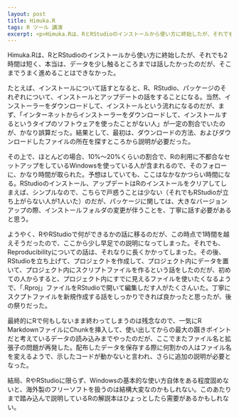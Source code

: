 ```yaml
---
layout: post
title: Himuka.R
tags: R ツール 講演
excerpt: <p>Himuka.Rは、RとRStudioのインストールから使い方に終始したが、それでも2時間は短く、本当は、データを少し触るところまでは話したかったのだが、そこまでうまく進めることはできなかった。</p>
---
```


Himuka.Rは、RとRStudioのインストールから使い方に終始したが、それでも2時間は短く、本当は、データを少し触るところまでは話したかったのだが、そこまでうまく進めることはできなかった。

たとえば、インストールについて話すとなると、R、RStudio、パッケージのそれぞれについて、インストールとアップデートの話をすることになる。当然、インストーラーをダウンロードして、インストールという流れになるのだが、まず、「インターネットからインストーラーをダウンロードして、インストールするというタイプのソフトウェアを使ったことがない人」が一定の割合でいたのが、かなり誤算だった。結果として、最初は、ダウンロードの方法、およびダウンロードしたファイルの所在を探すところから説明が必要だった。

その上で、ほとんどの場合、10%～20%くらいの割合で、Rの利用に不都合なセットアップをしているWindowsを使っている人が含まれるので、そのフォローに、かなり時間が取られた。予想はしていても、ここはなかなかつらい時間になる。RStudioのインストール、アップデートはRのインストールをクリアしてしまえば、シンプルなので、こちらで戸惑うことは少ない（それでもRStudioが立ち上がらない人が1人いた）のだが、パッケージに関しては、大きなバージョンアップの際、インストールフォルダの変更が伴うことを、丁寧に話す必要があると思う。

ようやく、RやRStudioで何ができるかの話に移るのだが、この時点で1時間を越えそうだったので、ここから少し早足での説明になってしまった。それでも、Reproducibilityについての話は、それなりに長くかかってしまった。その後、RStudioを立ち上げて、プロジェクトを作成して、プロジェクト内にデータを置いて、プロジェクト内にスクリプトファイルを作るという話をしたのだが、初めての人からすると、プロジェクト内にすでに見えるファイルを使いたくなるようで、「.Rproj」ファイルをRStudioで開いて編集しだす人がたくさんいた。丁寧にスクプトファイルを新規作成する話をしっかりできれば良かったと思ったが、後の祭りだった。

最終的にRで何もしないまま終わってしまうのは残念なので、一気にR MarkdownファイルにChunkを挿入して、使い出してからの最大の躓きポイントだと考えているデータの読み込みまでやったのだが、ここでまたファイル名と拡張子の問題が再発した。配布したデータを保存する際に何割かの人はファイル名を変えるようで、示したコードが動かないと言われ、さらに追加の説明が必要となった。

結局、RやRStudioに限らず、Windowsの基本的な使い方自体をある程度固めないと、海外製のフリーソフトを扱うのは結構大変なのかもしれない。このあたりまで踏み込んで説明しているRの解説本はひょっとしたら需要があるかもしれない。

